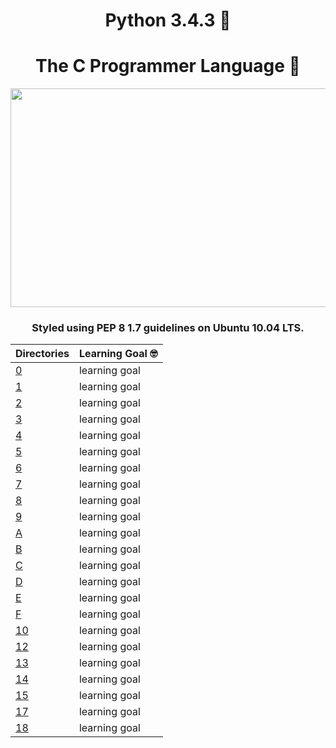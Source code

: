 <h1 align="center">Python 3.4.3 🐍 </h1>

<h1 align="center"> The C Programmer Language 👵 </h1>

<p align="center">
  <img width="700" height="350" src="https://i2.wp.com/nileease.com/wp-content/uploads/2020/08/ea862c2c1781bb4233ef774f8dfe7f19.gif">
</p>

<h3 align="center">Styled using PEP 8 1.7 guidelines on Ubuntu 10.04 LTS.</h3>

| Directories | Learning Goal 🤓 |
| --- | --- |
| [0](https://github.com/cmdelcarmen/holbertonschool-low_level_programming/tree/main/0x00-hello_world) | learning goal |
| [1](https://github.com/cmdelcarmen/holbertonschool-low_level_programming/tree/main/0x01-variables_if_else_while) | learning goal |
| [2](https://github.com/cmdelcarmen/holbertonschool-low_level_programming/tree/main/0x02-functions_nested_loops) | learning goal |
| [3](https://github.com/cmdelcarmen/holbertonschool-low_level_programming/tree/main/0x03-debugging) | learning goal |
| [4](https://github.com/cmdelcarmen/holbertonschool-low_level_programming/tree/main/0x04-more_functions_nested_loops) | learning goal |
| [5](https://github.com/cmdelcarmen/holbertonschool-low_level_programming/tree/main/0x05-pointers_arrays_strings) | learning goal |
| [6](https://github.com/cmdelcarmen/holbertonschool-low_level_programming/tree/main/0x06-pointers_arrays_strings) | learning goal |
| [7](https://github.com/cmdelcarmen/holbertonschool-low_level_programming/tree/main/0x07-pointers_arrays_strings) | learning goal |
| [8](https://github.com/cmdelcarmen/holbertonschool-low_level_programming/tree/main/0x08-recursion) | learning goal |
| [9](https://github.com/cmdelcarmen/holbertonschool-low_level_programming/tree/main/0x09-static_libraries) | learning goal |
| [A](https://github.com/cmdelcarmen/holbertonschool-low_level_programming/tree/main/0x0A-argc_argv) | learning goal |
| [B](https://github.com/cmdelcarmen/holbertonschool-low_level_programming/tree/main/0x0B-malloc_free) | learning goal |
| [C](https://github.com/cmdelcarmen/holbertonschool-low_level_programming/tree/main/0x0C-more_malloc_free) | learning goal |
| [D](https://github.com/cmdelcarmen/holbertonschool-low_level_programming/tree/main/0x0D-preprocessor) | learning goal |
| [E](https://github.com/cmdelcarmen/holbertonschool-low_level_programming/tree/main/0x0E-structures_typedef) | learning goal |
| [F](https://github.com/cmdelcarmen/holbertonschool-low_level_programming/tree/main/0x0F-function_pointers) | learning goal |
| [10](https://github.com/cmdelcarmen/holbertonschool-low_level_programming/tree/main/0x10-variadic_functions) | learning goal |
| [12](https://github.com/cmdelcarmen/holbertonschool-low_level_programming/tree/main/0x12-singly_linked_lists) | learning goal |
| [13](https://github.com/cmdelcarmen/holbertonschool-low_level_programming/tree/main/0x13-more_singly_linked_lists) | learning goal |
| [14](https://github.com/cmdelcarmen/holbertonschool-low_level_programming/tree/main/0x14-bit_manipulation) | learning goal |
| [15](https://github.com/cmdelcarmen/holbertonschool-low_level_programming/tree/main/0x15-file_io) | learning goal |
| [17](https://github.com/cmdelcarmen/holbertonschool-low_level_programming/tree/main/0x17-doubly_linked_lists) | learning goal |
| [18](https://github.com/cmdelcarmen/holbertonschool-low_level_programming/tree/main/0x18-dynamic_libraries) | learning goal |



